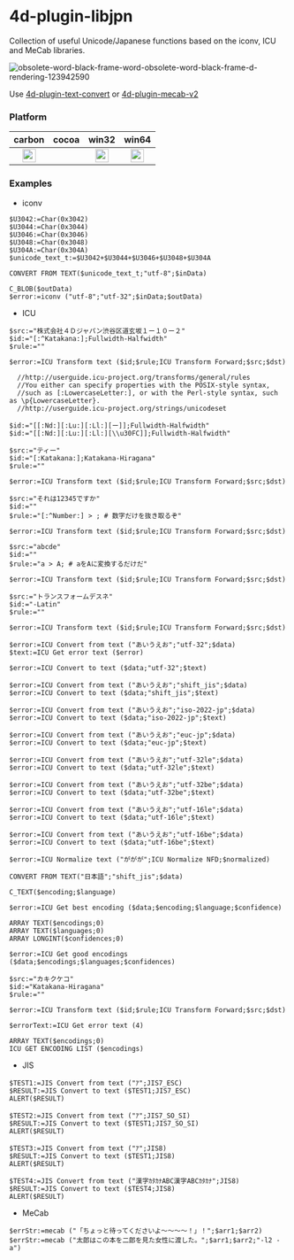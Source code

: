 4d-plugin-libjpn
================

Collection of useful Unicode/Japanese functions based on the iconv, ICU and MeCab libraries.

![obsolete-word-black-frame-word-obsolete-word-black-frame-d-rendering-123942590](https://user-images.githubusercontent.com/1725068/78463940-29122280-771e-11ea-8be8-a7830725403e.jpg)

Use [4d-plugin-text-convert](https://github.com/miyako/4d-plugin-text-convert) or [4d-plugin-mecab-v2](https://github.com/miyako/4d-plugin-mecab-v2)

### Platform

| carbon | cocoa | win32 | win64 |
|:------:|:-----:|:---------:|:---------:|
|<img src="https://cloud.githubusercontent.com/assets/1725068/22371562/1b091f0a-e4db-11e6-8458-8653954a7cce.png" width="24" height="24" />||<img src="https://cloud.githubusercontent.com/assets/1725068/22371562/1b091f0a-e4db-11e6-8458-8653954a7cce.png" width="24" height="24" />|<img src="https://cloud.githubusercontent.com/assets/1725068/22371562/1b091f0a-e4db-11e6-8458-8653954a7cce.png" width="24" height="24" />|

### Examples

* iconv

```
$U3042:=Char(0x3042)
$U3044:=Char(0x3044)
$U3046:=Char(0x3046)
$U3048:=Char(0x3048)
$U304A:=Char(0x304A)
$unicode_text_t:=$U3042+$U3044+$U3046+$U3048+$U304A

CONVERT FROM TEXT($unicode_text_t;"utf-8";$inData)

C_BLOB($outData)
$error:=iconv ("utf-8";"utf-32";$inData;$outData)
```

* ICU

```
$src:="株式会社４Ｄジャパン渋谷区道玄坂１ー１０ー２"
$id:="[:^Katakana:];Fullwidth-Halfwidth"
$rule:=""

$error:=ICU Transform text ($id;$rule;ICU Transform Forward;$src;$dst)

  //http://userguide.icu-project.org/transforms/general/rules
  //You either can specify properties with the POSIX-style syntax, 
  //such as [:LowercaseLetter:], or with the Perl-style syntax, such as \p{LowercaseLetter}.
  //http://userguide.icu-project.org/strings/unicodeset

$id:="[[:Nd:][:Lu:][:Ll:][ー]];Fullwidth-Halfwidth"
$id:="[[:Nd:][:Lu:][:Ll:][\\u30FC]];Fullwidth-Halfwidth"

$src:="ティー"
$id:="[:Katakana:];Katakana-Hiragana"
$rule:=""

$error:=ICU Transform text ($id;$rule;ICU Transform Forward;$src;$dst)

$src:="それは12345ですか"
$id:=""
$rule:="[:^Number:] > ; # 数字だけを抜き取るぞ"

$error:=ICU Transform text ($id;$rule;ICU Transform Forward;$src;$dst)

$src:="abcde"
$id:=""
$rule:="a > A; # aをAに変換するだけだ"

$error:=ICU Transform text ($id;$rule;ICU Transform Forward;$src;$dst)

$src:="トランスフォームデスネ"
$id:="-Latin"
$rule:=""

$error:=ICU Transform text ($id;$rule;ICU Transform Forward;$src;$dst)

$error:=ICU Convert from text ("あいうえお";"utf-32";$data)
$text:=ICU Get error text ($error)

$error:=ICU Convert to text ($data;"utf-32";$text)

$error:=ICU Convert from text ("あいうえお";"shift_jis";$data)
$error:=ICU Convert to text ($data;"shift_jis";$text)

$error:=ICU Convert from text ("あいうえお";"iso-2022-jp";$data)
$error:=ICU Convert to text ($data;"iso-2022-jp";$text)

$error:=ICU Convert from text ("あいうえお";"euc-jp";$data)
$error:=ICU Convert to text ($data;"euc-jp";$text)

$error:=ICU Convert from text ("あいうえお";"utf-32le";$data)
$error:=ICU Convert to text ($data;"utf-32le";$text)

$error:=ICU Convert from text ("あいうえお";"utf-32be";$data)
$error:=ICU Convert to text ($data;"utf-32be";$text)

$error:=ICU Convert from text ("あいうえお";"utf-16le";$data)
$error:=ICU Convert to text ($data;"utf-16le";$text)

$error:=ICU Convert from text ("あいうえお";"utf-16be";$data)
$error:=ICU Convert to text ($data;"utf-16be";$text)

$error:=ICU Normalize text ("ががが";ICU Normalize NFD;$normalized)

CONVERT FROM TEXT("日本語";"shift_jis";$data)

C_TEXT($encoding;$language)

$error:=ICU Get best encoding ($data;$encoding;$language;$confidence)

ARRAY TEXT($encodings;0)
ARRAY TEXT($languages;0)
ARRAY LONGINT($confidences;0)

$error:=ICU Get good encodings ($data;$encodings;$languages;$confidences)

$src:="カキクケコ"
$id:="Katakana-Hiragana"
$rule:=""

$error:=ICU Transform text ($id;$rule;ICU Transform Forward;$src;$dst)

$errorText:=ICU Get error text (4)

ARRAY TEXT($encodings;0)
ICU GET ENCODING LIST ($encodings)
```

* JIS
 
```
$TEST1:=JIS Convert from text ("ｱ";JIS7_ESC)
$RESULT:=JIS Convert to text ($TEST1;JIS7_ESC)
ALERT($RESULT)

$TEST2:=JIS Convert from text ("ｱ";JIS7_SO_SI)
$RESULT:=JIS Convert to text ($TEST1;JIS7_SO_SI)
ALERT($RESULT)

$TEST3:=JIS Convert from text ("ｱ";JIS8)
$RESULT:=JIS Convert to text ($TEST1;JIS8)
ALERT($RESULT)

$TEST4:=JIS Convert from text ("漢字ｶﾀｶﾅABC漢字ABCｶﾀｶﾅ";JIS8)
$RESULT:=JIS Convert to text ($TEST4;JIS8)
ALERT($RESULT)
```

* MeCab
 
```
$errStr:=mecab ("「ちょっと待ってくださいよ～～～～！」！";$arr1;$arr2)
$errStr:=mecab ("太郎はこの本を二郎を見た女性に渡した。";$arr1;$arr2;"-l2 -a")
```

